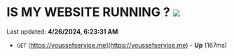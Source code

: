 # IS MY WEBSITE RUNNING ? [![](https://img.shields.io/static/v1?label=Sponsor&message=%E2%9D%A4&logo=GitHub&color=%23fe8e86)](https://github.com/sponsors/<username>)

Last updated: **4/26/2024, 6:23:31 AM**

- `GET` [https://youssefservice.me](https://youssefservice.me) - **Up** (167ms)
